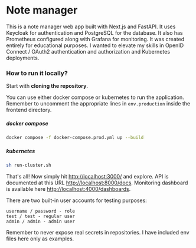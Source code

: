 # Note manager

This is a note manager web app built with Next.js and FastAPI. It uses Keycloak for authentication and PostgreSQL for the database. It also has Prometheus configured along with Grafana for monitoring. It was created entirely for educational purposes. I wanted to elevate my skills in OpenID Connect / OAuth2 authentication and authorization and Kubernetes deployments.

### How to run it locally?

Start with **cloning the repository**.

You can use either docker compose or kubernetes to run the application. Remember to uncomment the appropriate lines in `env.production` inside the frontend directory.

##### docker compose

```sh
docker compose -f docker-compose.prod.yml up --build
```

##### kubernetes

```sh
sh run-cluster.sh
```

That's all! Now simply hit [http://localhost:3000/](http://localhost:3000/) and explore. API is documented at this URL [http://localhost:8000/docs](http://localhost:8000/docs). Monitoring dashboard is available here [http://localhost:4000/dashboards](http://localhost:4000/dashboards).

There are two built-in user accounts for testing purposes:

```
username / password - role
test / test - regular user
admin / admin - admin user
```

Remember to never expose real secrets in repositories. I have included env files here only as examples.
